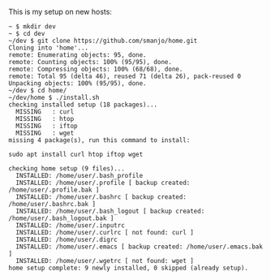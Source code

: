 This is my setup on new hosts:

	~ $ mkdir dev
	~ $ cd dev
	~/dev $ git clone https://github.com/smanjo/home.git
	Cloning into 'home'...
	remote: Enumerating objects: 95, done.
	remote: Counting objects: 100% (95/95), done.
	remote: Compressing objects: 100% (68/68), done.
	remote: Total 95 (delta 46), reused 71 (delta 26), pack-reused 0
	Unpacking objects: 100% (95/95), done.
	~/dev $ cd home/
	~/dev/home $ ./install.sh
	checking installed setup (18 packages)...
	  MISSING   : curl
	  MISSING   : htop
	  MISSING   : iftop
	  MISSING   : wget
	missing 4 package(s), run this command to install:
	
	sudo apt install curl htop iftop wget
	
	checking home setup (9 files)...
	  INSTALLED: /home/user/.bash_profile
	  INSTALLED: /home/user/.profile [ backup created: /home/user/.profile.bak ]
	  INSTALLED: /home/user/.bashrc [ backup created: /home/user/.bashrc.bak ]
	  INSTALLED: /home/user/.bash_logout [ backup created: /home/user/.bash_logout.bak ]
	  INSTALLED: /home/user/.inputrc
	  INSTALLED: /home/user/.curlrc [ not found: curl ]
	  INSTALLED: /home/user/.digrc
	  INSTALLED: /home/user/.emacs [ backup created: /home/user/.emacs.bak ]
	  INSTALLED: /home/user/.wgetrc [ not found: wget ]
	home setup complete: 9 newly installed, 0 skipped (already setup).
